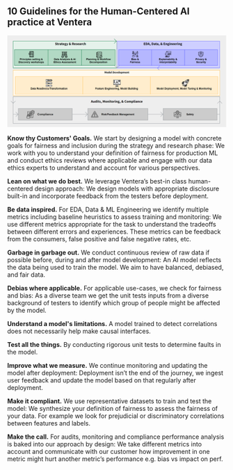 ## 10 Guidelines for the Human-Centered AI practice at Ventera


![alt_text](HAiV_Toolkit.png "framework image")


**Know thy Customers' Goals.** We start by designing a model with concrete goals for fairness and inclusion during the strategy and research phase: We work with you to understand your definition of fairness for production ML and conduct ethics reviews where applicable and engage with our data ethics experts to understand and account for various perspectives.

**Lean on what we do best.** We leverage Ventera’s best-in class human-centered design approach: We design models with appropriate disclosure built-in and incorporate feedback from the testers before deployment.

**Be data inspired.** For EDA, Data & ML Engineering we identify multiple metrics including baseline heuristics to assess training and monitoring: We use different metrics appropriate for the task to understand the tradeoffs between different errors and experiences. These metrics can be feedback from the consumers, false positive and false negative rates, etc.

**Garbage in garbage out.** We conduct continuous review of raw data if possible before, during and after model development: An AI model reflects the data being used to train the model. We aim to have balanced, debiased, and fair data.

**Debias where applicable.** For applicable use-cases, we check for fairness and bias: As a diverse team we get the unit tests inputs from a diverse background of testers to identify which group of people might be affected by the model.

**Understand a model's limitations.** A model trained to detect correlations does not necessarily help make causal interfaces. 

**Test all the things.** By conducting rigorous unit tests to determine faults in the model.

**Improve what we measure.** We continue monitoring and updating the model after deployment: Deployment isn’t the end of the journey, we ingest user feedback and update the model based on that regularly after deployment.

**Make it compliant.** We use representative datasets to train and test the model: We synthesize your definition of fairness to assess the fairness of your data. For example we look for prejudicial or discriminatory correlations between features and labels.

**Make the call.** For audits, monitoring and compliance performance analysis is baked into our approach by design: We take different metrics into account and communicate with our customer how improvement in one metric might hurt another metric’s performance e.g. bias vs impact on perf.
